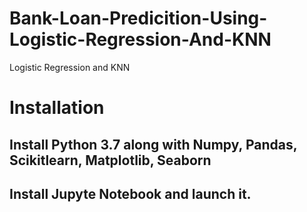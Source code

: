 # Bank-Loan-Predicition-Using-Logistic-Regression-And-KNN
Logistic Regression and KNN

# Installation
## Install Python 3.7 along with Numpy, Pandas, Scikitlearn, Matplotlib, Seaborn
## Install Jupyte Notebook and launch it.

